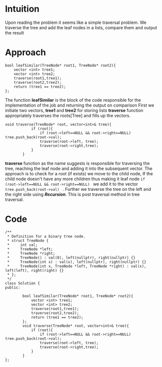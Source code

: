 # Intuition
Upon reading the problem it seems like a simple traversal problem. We traverse the tree and add the leaf nodes in a lists, compare them and output the result
# Approach
```
bool leafSimilar(TreeNode* root1, TreeNode* root2){
    vector <int> tree1;
    vector <int> tree2;
    traverse(root1,tree1);
    traverse(root2,tree2);
    return (tree1 == tree2);
};

```
The function <b>leafSimilar</b> is the block of the code responsible for the implementation of the job and returning the output on comparison
First we initiate two vectors, <b>tree1</b> and <b>tree2</b> for storing lists
<b>traverse</b> function appropriately traverses the roots[Tree] and fills up the vectors.
```
void traverse(TreeNode* root, vector<int>& tree){
            if (root){ 
                if (root->left==NULL && root->right==NULL) tree.push_back(root->val);
                traverse(root->left, tree);
                traverse(root->right,tree);
            }
        }
```
<b>traverse</b> function as the name suggests is responsible for traversing the tree, reaching the leaf node and adding it into the subsequent vector. The approach is to check for a root (if exists) we move to the child node, If the child node doesn't have any more children thus making it leaf node ```if (root->left==NULL && root->right==NULL) ``` we add it to the vector ```tree.push_back(root->val) ``` . Further we traverse the tree on the left and the right side using <b><i>Recursion</i></b>. This is post traversal method in tree traversal.

# Code
```
/**
 * Definition for a binary tree node.
 * struct TreeNode {
 *     int val;
 *     TreeNode *left;
 *     TreeNode *right;
 *     TreeNode() : val(0), left(nullptr), right(nullptr) {}
 *     TreeNode(int x) : val(x), left(nullptr), right(nullptr) {}
 *     TreeNode(int x, TreeNode *left, TreeNode *right) : val(x), left(left), right(right) {}
 * };
 */
class Solution {
public:

        bool leafSimilar(TreeNode* root1, TreeNode* root2){
            vector <int> tree1;
            vector <int> tree2;
            traverse(root1,tree1);
            traverse(root2,tree2);
            return (tree1 == tree2);
        };
        void traverse(TreeNode* root, vector<int>& tree){
            if (root){ 
                if (root->left==NULL && root->right==NULL) tree.push_back(root->val);
                traverse(root->left, tree);
                traverse(root->right,tree);
            }
        }
};
```